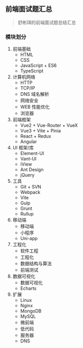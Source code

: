 <!--
 * @Author: Shu Binqi
 * @Date: 2023-02-28 18:37:33
 * @LastEditors: Shu Binqi
 * @LastEditTime: 2023-02-28 18:50:34
 * @Description: 前端面试题汇总
 * @Version: 1.0.0
 * @FilePath: \interviewQuestions\README.md
-->

## 前端面试题汇总

> 舒彬琪的前端面试题总结汇总

### 模块划分

1. 前端基础
   - HTML
   - CSS
   - JavaScript + ES6
   - TypeScript
2. 计算机网络
   - HTTP
   - TCP/IP
   - DNS 域名解析
   - 网络安全
   - WEB 性能优化
   - 浏览器
3. 前端框架
   - Vue2 + Vue-Router + VueX
   - Vue3 + Vite + Pinia
   - React + Redux
   - Angular
4. UI 框架/库
   - Element-UI
   - Vant-UI
   - iView
   - Ant Design
   - jQuery
5. 工具
   - Git + SVN
   - Webpack
   - Vite
   - Gulp
   - Grunt
   - Rullup
6. 移动端
   - 移动端
   - 小程序
   - Uni-app
7. 工程化
   - 软件工程
   - 工程化
   - 数据结构与算法
   - 前端测试
8. 数据可视化
   - 数据可视化
   - Echarts
9. 扩展
   - Linux
   - Nginx
   - MongoDB
   - MySQL
   - 微前端
   - 低代码
   - 服务器
   - DNS
